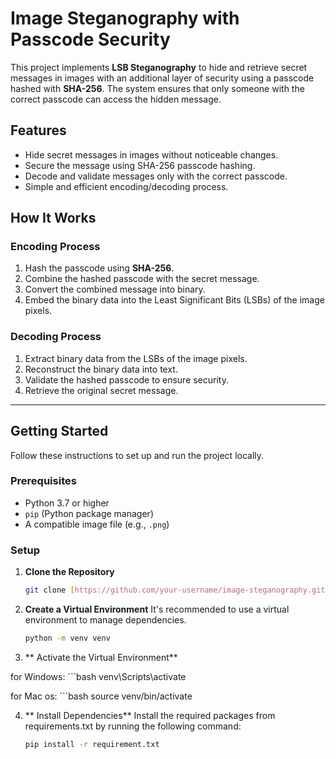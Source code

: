 # Image Steganography with Passcode Security

This project implements **LSB Steganography** to hide and retrieve secret messages in images with an additional layer of security using a passcode hashed with **SHA-256**. The system ensures that only someone with the correct passcode can access the hidden message.

## Features

- Hide secret messages in images without noticeable changes.
- Secure the message using SHA-256 passcode hashing.
- Decode and validate messages only with the correct passcode.
- Simple and efficient encoding/decoding process.

## How It Works

### Encoding Process
1. Hash the passcode using **SHA-256**.
2. Combine the hashed passcode with the secret message.
3. Convert the combined message into binary.
4. Embed the binary data into the Least Significant Bits (LSBs) of the image pixels.

### Decoding Process
1. Extract binary data from the LSBs of the image pixels.
2. Reconstruct the binary data into text.
3. Validate the hashed passcode to ensure security.
4. Retrieve the original secret message.

---

## Getting Started

Follow these instructions to set up and run the project locally.

### Prerequisites

- Python 3.7 or higher
- `pip` (Python package manager)
- A compatible image file (e.g., `.png`)

### Setup

1. **Clone the Repository**  
   ```bash
   git clone [https://github.com/your-username/image-steganography.git](https://github.com/fahadrafiq94/Computation_Creativity.git)
2. **Create a Virtual Environment** 
It's recommended to use a virtual environment to manage dependencies.
   ```bash
   python -m venv venv

4. ** Activate the Virtual Environment** 

for Windows:
         ```bash
         venv\Scripts\activate


for Mac os:
         ```bash
         source venv/bin/activate


4. ** Install Dependencies** 
Install the required packages from requirements.txt by running the following command:
      ```bash
      pip install -r requirement.txt
